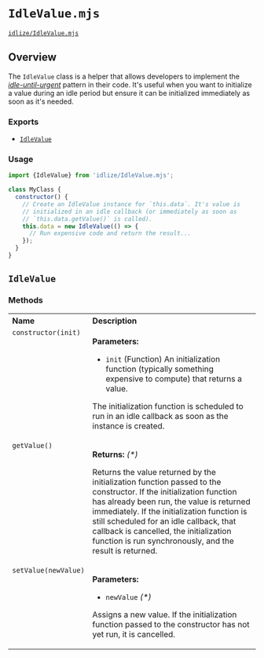 # `IdleValue.mjs`

[`idlize/IdleValue.mjs`](/IdleValue.mjs)

## Overview

The `IdleValue` class is a helper that allows developers to implement the [*idle-until-urgent*](https://philipwalton.com/articles/idle-until-urgent/) pattern in their code. It's useful when you want to initialize a value during an idle period but ensure it can be initialized immediately as soon as it's needed.

### Exports

- [`IdleValue`](#idlevalue)

### Usage

```js
import {IdleValue} from 'idlize/IdleValue.mjs';

class MyClass {
  constructor() {
    // Create an IdleValue instance for `this.data`. It's value is
    // initialized in an idle callback (or immediately as soon as
    // `this.data.getValue()` is called).
    this.data = new IdleValue(() => {
      // Run expensive code and return the result...
    });
  }
}
```

## `IdleValue`

### Methods

<table>
  <tr valign="top">
    <th align="left">Name</th>
    <th align="left">Description</th>
  </tr>
  <tr valign="top" id="param-constructor">
    <td><code>constructor(init)</code></td>
    <td>
      <p><strong>Parameters:</strong></p>
      <ul>
        <li>
          <code>init</code> <emn>(Function)</em>
          An initialization function (typically something expensive to compute) that returns a value.
        </li>
      </ul>
      <p>The initialization function is scheduled to run in an idle callback as soon as the instance is created.</p>
    </td>
  </tr>
  <tr valign="top" id="param-getValue">
    <td><code>getValue()</code></td>
    <td>
      <p><strong>Returns:</strong> <em>(*)</em></p>
      <p>Returns the value returned by the initialization function passed to the constructor. If the initialization function has already been run, the value is returned immediately. If the initialization function is still scheduled for an idle callback, that callback is cancelled, the initialization function is run synchronously, and the result is returned.</p>
    </td>
  </tr>
  <tr valign="top" id="param-setValue">
    <td><code>setValue(newValue)</code></td>
    <td>
      <p><strong>Parameters:</strong></p>
      <ul>
        <li>
          <code>newValue</code> <em>(*)</em>
        </li>
      </ul>
      <p>Assigns a new value. If the initialization function passed to the constructor has not yet run, it is cancelled.</p>
    </td>
  </tr>
</table>

